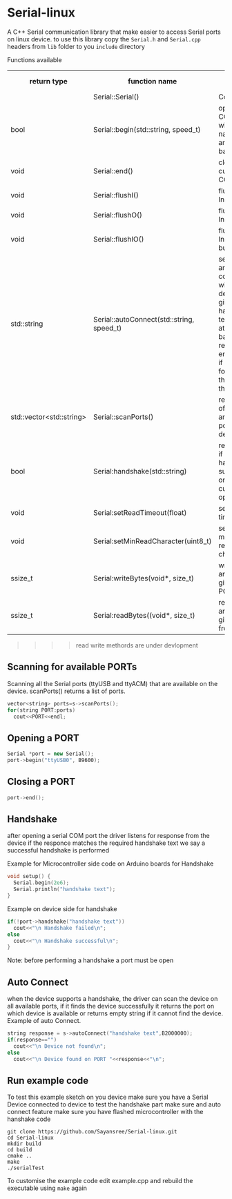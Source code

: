 # Serial-linux
A C++ Serial communication library that make easier to access Serial ports on linux device.
to use this library copy the `Serial.h` and `Serial.cpp` headers from `lib` folder to you `include` directory

Functions available
<table>
  <tr>
    <th>return type</th>
    <th>function name</th>
    <th>function use</th>
  </tr>
  <tr>
    <td> </td>
    <td>Serial::Serial()</td>
    <td>Constructor</td>
  </tr>
  <tr>
    <td>bool</td>
    <td>Serial::begin(std::string, speed_t)</td>
    <td>opens a COM port with given name(string) and baudrate</td>
  </tr>
 <tr>
    <td>void</td>
    <td>Serial::end()</td>
    <td>closes current COM port</td>
  </tr>
 <tr>
    <td>void</td>
    <td>Serial::flushI()</td>
    <td>flushes Input buffer</td>
  </tr>
 <tr>
    <td>void</td>
    <td>Serial::flushO()</td>
    <td>flushes Input buffer</td>
  </tr>
 <tr>
    <td>void</td>
    <td>Serial::flushIO()</td>
    <td>flushes Input/Output buffer</td>
  </tr>
 <tr>
    <td>std::string</td>
    <td>Serial::autoConnect(std::string, speed_t)</td>
    <td>searches and connects with a device with 
     given handshake text(string) at given baudrate.
     returns empty string if none is found
     else the name of the port.
    </td>
  </tr>
 <tr>
    <td>std::vector&ltstd::string&gt</td>
    <td>Serial::scanPorts()</td>
    <td>returns List of all ttyACM and ttyUSB ports on device</td>
  </tr>
  <tr>
    <td>bool</td>
    <td>Serial:handshake(std::string)</td>
    <td>returns true if device handshakes successfully on the currently opened port</td>
  </tr>
  <tr>
    <td>void</td>
    <td>Serial:setReadTimeout(float)</td>
    <td>sets read timeout</td>
  </tr>
  <tr>
  <tr>
    <td>void</td>
    <td>Serial:setMinReadCharacter(uint8_t)</td>
    <td>sets minimum read character</td>
  </tr>
  <tr>
    <td>ssize_t</td>
    <td>Serial:writeBytes(void*, size_t)</td>
    <td>write a byte array of given size to PORT</td>
  </tr>
  <tr>
    <td>ssize_t</td>
    <td>Serial:readBytes((void*, size_t)</td>
    <td>read a byte array of given size from PORT</td>
  </tr>
</table>

>>>>read write methords are under devlopment

## Scanning for available PORTs
Scanning all the Serial ports (ttyUSB and ttyACM) that are available on the device. scanPorts() returns a list of ports.

```C++
vector<string> ports=s->scanPorts();
for(string PORT:ports)
  cout<<PORT<<endl;
```


## Opening a PORT

```C++
Serial *port = new Serial();
port->begin("ttyUSB0", B9600);
```

## Closing a PORT

```C++
port->end();
```
## Handshake
after opening a serial COM port the driver listens for response from the device if the responce matches the required handshake text we say a successful handshake is performed

Example for Microcontroller side code on Arduino boards for Handshake
```C++
void setup() {
  Serial.begin(2e6);
  Serial.println("handshake text");
}
```
Example on device side for handshake
```C++
if(!port->handshake("handshake text"))
  cout<<"\n Handshake failed\n";
else
  cout<<"\n Handshake successful\n";
}
```
Note: before performing a handshake a port must be open

## Auto Connect
when the device supports a handshake, the driver can scan the device on all available ports, if it finds the device successfully it returns the port on which device is available or returns empty string if it cannot find the device.
Example of auto Connect.
```C++
string response = s->autoConnect("handshake text",B2000000);
if(response=="")
  cout<<"\n Device not found\n";
else
  cout<<"\n Device found on PORT "<<response<<"\n";
```

## Run example code

To test this example sketch on you device make sure you have a Serial Device connected to device 
to test the handshake part make sure and auto connect feature make sure you have flashed microcontroller with the hanshake code
```
git clone https://github.com/Sayansree/Serial-linux.git
cd Serial-linux
mkdir build
cd build
cmake ..
make
./serialTest
```
To customise the example code edit example.cpp and rebuild the executable using `make` again

